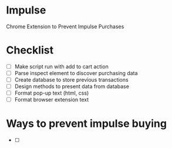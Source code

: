 # Impulse
Chrome Extension to Prevent Impulse Purchases

# Checklist
*[ ] Make script run with add to cart action  
*[ ] Parse inspect element to discover purchasing data
*[ ] Create database to store previous transactions  
*[ ] Design methods to present data from database  
*[ ] Format pop-up text (html, css)  
*[ ] Format browser extension text  

# Ways to prevent impulse buying  
*[ ] 